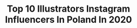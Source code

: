 ---
title: Top 10 Illustrators Instagram Influencers In Poland In 2020
description: >-
  Find top illustrators Instagram influencers in Poland in 2020. Most popular hashtags: #illustration #drawing #sketch #art.
platform: Instagram
profiles:
  - username: "mateusz_kolek"
    fullname: >-
      Mateusz Kolek
    location: "Poland"
    followers: 10854
    engagement: 421
    commentsToLikes: 0.015625
    avatar: "https://scontent-bos3-1.cdninstagram.com/v/t51.2885-19/s320x320/14487317_165910787196077_3219990814931288064_a.jpg?_nc_ht=scontent-bos3-1.cdninstagram.com&_nc_ohc=qEGMzRu9zQAAX_WEYSs&oh=6c996793aaef7c6de20100150018a7bb&oe=5EB7A2A9"
    verified: false
    hashtags: "#fontainebleau, #japan, #hiking, #wallart"
  - username: "emilia.dziubak"
    fullname: >-
      Emilia Dziubak 🍋
    location: "Poland"
    followers: 41699
    engagement: 355
    commentsToLikes: 0.013364
    avatar: "https://scontent-ams4-1.cdninstagram.com/v/t51.2885-19/s320x320/57787325_1093278590860454_5363512033478180864_n.jpg?_nc_ht=scontent-ams4-1.cdninstagram.com&_nc_ohc=9vlnDh8z0bgAX-JQsJB&oh=ddb2085a5bd95614c4ab300b5634bf9e&oe=5E8389F1"
    verified: false
    hashtags: "#stayathome, #wondrousrex, #po, #emiliadziubakilustracje"
  - username: "nioskacom"
    fullname: >-
      Katarzyna Bogucka
    location: "Poland"
    followers: 6873
    engagement: 229
    commentsToLikes: 0.006056
    avatar: "https://scontent-lht6-1.cdninstagram.com/v/t51.2885-19/s320x320/16906294_202680333545934_1843969557711028224_a.jpg?_nc_ht=scontent-lht6-1.cdninstagram.com&_nc_ohc=2mxLxv7PxD8AX-8aYAJ&oh=538e6930f687fbc2c9fd67656574e65f&oe=5EB5607A"
    verified: false
    hashtags: "#newyearseve, #newyearparty, #newyearposter, #bookcover"
  - username: "angiinka"
    fullname: >-
      𝐁𝐔𝐍𝐍𝐘 𓃹
    location: "Poland"
    followers: 6987
    engagement: 1777
    commentsToLikes: 0.005498
    avatar: "https://scontent-lhr8-1.cdninstagram.com/v/t51.2885-19/s320x320/92365142_795949654230759_3536072615183515648_n.jpg?_nc_ht=scontent-lhr8-1.cdninstagram.com&_nc_ohc=8PvVlLDWezwAX-7svD8&oh=5dbd78b6ae018b31cfe349f257f7badd&oe=5EBCF5C7"
    verified: false
    hashtags: "#tatuaze, #darkfolk, #witchcraft, #automaciknamonetki"
  - username: "ewa.maka.art"
    fullname: >-
      Ewa Mąka
    location: "Poland"
    followers: 9764
    engagement: 1534
    commentsToLikes: 0.026960
    avatar: "https://scontent-lhr8-1.cdninstagram.com/v/t51.2885-19/s320x320/72528012_495602961166102_1912728157304127488_n.jpg?_nc_ht=scontent-lhr8-1.cdninstagram.com&_nc_ohc=sQie-JtASr8AX87t6pn&oh=db7a858531c42664a85d7fb8a50d4346&oe=5EBC9788"
    verified: false
    hashtags: "#aquarelle, #stayhome, #natureillustration, #rose"
  - username: "fennethianell"
    fullname: >-
      Agnieszka Lepak
    location: "Poland"
    followers: 5183
    engagement: 1252
    commentsToLikes: 0.035556
    avatar: "https://scontent-lhr8-1.cdninstagram.com/v/t51.2885-19/s320x320/91428292_1334675963388908_8327057051314290688_n.jpg?_nc_ht=scontent-lhr8-1.cdninstagram.com&_nc_ohc=MwTBqLd86dMAX8bC9fd&oh=233f98d65ae2d33976a8dee61648caef&oe=5EBB581C"
    verified: false
    hashtags: "#topnine, #alvaromorte, #alternateuniverse, #austenau"
  - username: "guyvallez"
    fullname: >-
      ◇ Guy-Pascal Vallez / Gax Art🔥
    location: "Poland"
    followers: 8449
    engagement: 1240
    commentsToLikes: 0.014766
    avatar: "https://scontent-ssn1-1.cdninstagram.com/v/t51.2885-19/s320x320/85205734_481517875846754_4699966099079299072_n.jpg?_nc_ht=scontent-ssn1-1.cdninstagram.com&_nc_ohc=M9l3IxJFZGoAX9nfC0r&oh=59ba9caf4e15e3fc0363871dd04cc861&oe=5EA67896"
    verified: false
    hashtags: "#illustration, #roleplayinggame, #darkestdungeon, #doometernal"
  - username: "maciek_polak"
    fullname: >-
      illustration design mural
    location: "Poland"
    followers: 15772
    engagement: 562
    commentsToLikes: 0.021467
    avatar: "https://scontent-lhr8-1.cdninstagram.com/v/t51.2885-19/11098530_371153226418042_714698504_a.jpg?_nc_ht=scontent-lhr8-1.cdninstagram.com&_nc_ohc=5ECAMuGIaHAAX_ozU1p&oh=a1865d046bdfafcbd75034a70c37aef4&oe=5EB9FE9C"
    verified: false
    hashtags: "#streetartphotography, #wajda, #poster, #cartoon"
  - username: "marikaboniuk"
    fullname: >-
      Marika Boniuk
    location: "Poland"
    followers: 212450
    engagement: 380
    commentsToLikes: 0.039603
    avatar: "https://scontent-ssn1-1.cdninstagram.com/v/t51.2885-19/s320x320/69342969_386242152062908_1066961844461109248_n.jpg?_nc_ht=scontent-ssn1-1.cdninstagram.com&_nc_ohc=7NscBfK0Cj0AX90Fuz1&oh=63f20963f591e9f4e1d8b37f88b826f9&oe=5E90AA8A"
    verified: false
    hashtags: "#ipad, #ipadartist, #procreate, #digitalpainting"
  - username: "rena.illustration"
    fullname: >-
      Renata Krawczyk
    location: "Poland"
    followers: 14411
    engagement: 810
    commentsToLikes: 0.011695
    avatar: "https://scontent-ams4-1.cdninstagram.com/v/t51.2885-19/s320x320/44186637_292415194944992_6489375265595064320_n.jpg?_nc_ht=scontent-ams4-1.cdninstagram.com&_nc_ohc=Y_ybJrrbD1MAX-w9uRK&oh=55e5e1a32bb0c02eb35de98c49a6e053&oe=5EB7C3CA"
    verified: false
    hashtags: "#blackworknow, #childrensbook, #sketching, #polishillustrations"
---